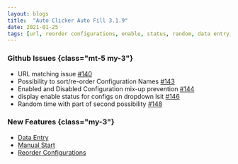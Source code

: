 ```yaml
---
layout: blogs
title:  "Auto Clicker Auto Fill 3.1.9"
date: 2021-01-25
tags: [url, reorder configurations, enable, status, random, data entry, manual start]
---
```


### Github Issues {class="mt-5 my-3"}
* URL matching issue [#140](https://github.com/Dhruv-Techapps/auto-click-auto-fill/issues/140)
* Possibility to sort/re-order Configuration Names [#143](https://github.com/Dhruv-Techapps/auto-click-auto-fill/issues/143)
* Enabled and Disabled Configuration mix-up prevention [#144](https://github.com/Dhruv-Techapps/auto-click-auto-fill/issues/144)
* display enable status for configs on dropdown lsit [#146](https://github.com/Dhruv-Techapps/auto-click-auto-fill/issues/146)
* Random time with part of second possibility [#148](https://github.com/Dhruv-Techapps/auto-click-auto-fill/issues/148)

### New Features {class="my-3"}
* [Data Entry](https://getdataentry.com/docs/3.x/getting-started/introduction/)
* [Manual Start](https://getautoclicker.com/docs/3.x/configuration-settings/manual-start/)
* [Reorder Configurations](https://getautoclicker.com/docs/3.x/configuration-list/reorder-configurations/)